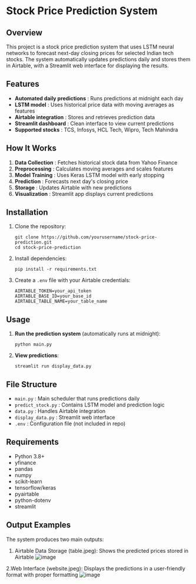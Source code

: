 # Stock Price Prediction System

## Overview
This project is a stock price prediction system that uses LSTM neural networks to forecast next-day closing prices for selected Indian tech stocks. The system automatically updates predictions daily and stores them in Airtable, with a Streamlit web interface for displaying the results.

## Features
- **Automated daily predictions** : Runs predictions at midnight each day
- **LSTM model** : Uses historical price data with moving averages as features
- **Airtable integration** : Stores and retrieves prediction data
- **Streamlit dashboard** : Clean interface to view current predictions
- **Supported stocks** : TCS, Infosys, HCL Tech, Wipro, Tech Mahindra

## How It Works
1. **Data Collection** : Fetches historical stock data from Yahoo Finance
2. **Preprocessing** : Calculates moving averages and scales features
3. **Model Training** : Uses Keras LSTM model with early stopping
4. **Prediction** : Forecasts next day's closing price
5. **Storage** : Updates Airtable with new predictions
6. **Visualization** : Streamlit app displays current predictions

## Installation
1. Clone the repository:
   
   ```
   git clone https://github.com/yourusername/stock-price-prediction.git
   cd stock-price-prediction
   ```
   
2. Install dependencies:
   
   ```
   pip install -r requirements.txt
   ```
   
3. Create a `.env` file with your Airtable credentials:
   
   ```
   AIRTABLE_TOKEN=your_api_token
   AIRTABLE_BASE_ID=your_base_id
   AIRTABLE_TABLE_NAME=your_table_name
   ```

## Usage
1. **Run the prediction system** (automatically runs at midnight):

   ```
   python main.py
   ```
   
2. **View predictions**:

   ```
   streamlit run display_data.py
   ```

## File Structure
- `main.py` : Main scheduler that runs predictions daily
- `predict_stock.py` : Contains LSTM model and prediction logic
- `data.py` : Handles Airtable integration
- `display_data.py` : Streamlit web interface
- `.env` : Configuration file (not included in repo)

## Requirements
- Python 3.8+
- yfinance
- pandas
- numpy
- scikit-learn
- tensorflow/keras
- pyairtable
- python-dotenv
- streamlit

## Output Examples
The system produces two main outputs:
1. Airtable Data Storage (table.jpeg): Shows the predicted prices stored in Airtable
![image](https://github.com/user-attachments/assets/7c306d90-8b0e-485e-973f-d284424b1bef)

2.Web Interface (website.jpeg): Displays the predictions in a user-friendly format with proper formatting
![image](https://github.com/user-attachments/assets/3908177d-9a88-4737-b8ec-a1836cc66b9d)

